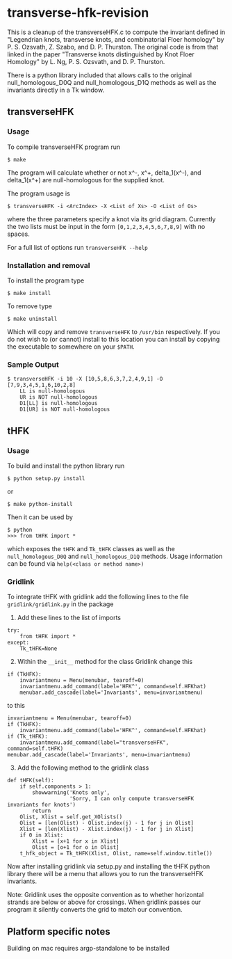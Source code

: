# transverse-hfk-revision
This is a cleanup of the transverseHFK.c to compute the invariant defined in 
"Legendrian knots, transverse knots, and combinatorial Floer homology" by 
P. S. Ozsvath, Z. Szabo, and D. P. Thurston. The original code is from that 
linked in the paper "Transverse knots distinguished by Knot Floer Homology" 
by L. Ng, P. S. Ozsvath, and D. P. Thurston.

There is a python library included that allows calls to the original
null_homologous_D0Q and null_homologous_D1Q methods as well as the 
invariants directly in a Tk window.

## transverseHFK
### Usage
To compile transverseHFK program run
```
$ make
```
The program will calculate whether or not x^-, x^+, delta_1(x^-), and delta_1(x^+) 
are null-homologous for the supplied knot. 

The program usage is
```
$ transverseHFK -i <ArcIndex> -X <List of Xs> -O <List of Os>
```
where the three parameters specify a knot via its grid diagram. Currently the
two lists must be input in the form `[0,1,2,3,4,5,6,7,8,9]` with no spaces.

For a full list of options run `transverseHFK --help`

### Installation and removal
To install the program type 
```
$ make install
```
To remove type 
```
$ make uninstall
```
Which will copy and remove `transverseHFK` to `/usr/bin` respectively.
If you do not wish to (or cannot) install to this location you can 
install by copying the executable to somewhere on your `$PATH`.

### Sample Output
```
$ transverseHFK -i 10 -X [10,5,8,6,3,7,2,4,9,1] -O [7,9,3,4,5,1,6,10,2,8]
    LL is null-homologous
    UR is NOT null-homologous
    D1[LL] is null-homologous
    D1[UR] is NOT null-homologous
```

## tHFK
### Usage
To build and install the python library run
```
$ python setup.py install
```
or
```
$ make python-install
```

Then it can be used by
```
$ python
>>> from tHFK import *
```
which exposes the `tHFK` and `Tk_tHFK` classes as well as
the `null_homologous_D0Q` and `null_homologous_D1Q` methods.
Usage information can be found via `help(<class or method name>)`

### Gridlink
To integrate tHFK with gridlink add the following lines to
the file `gridlink/gridlink.py` in the package

1. Add these lines to the list of imports

```
try:
    from tHFK import *
except:
    Tk_tHFK=None
```

2. Within the `__init__` method for the class Gridlink change this
```
if (TkHFK):
    invariantmenu = Menu(menubar, tearoff=0)
    invariantmenu.add_command(label='HFK^', command=self.HFKhat)
    menubar.add_cascade(label='Invariants', menu=invariantmenu)
```
to this
```
invariantmenu = Menu(menubar, tearoff=0)
if (TkHFK):
    invariantmenu.add_command(label='HFK^', command=self.HFKhat)
if (Tk_tHFK):
    invariantmenu.add_command(label="transverseHFK", command=self.tHFK)
menubar.add_cascade(label='Invariants', menu=invariantmenu)
```

3. Add the following method to the gridlink class
```
def tHFK(self):
    if self.components > 1:
        showwarning('Knots only',
                    'Sorry, I can only compute transverseHFK invariants for knots')
        return
    Olist, Xlist = self.get_XOlists()
    Olist = [len(Olist) - Olist.index(j) - 1 for j in Olist]
    Xlist = [len(Xlist) - Xlist.index(j) - 1 for j in Xlist]
    if 0 in Xlist:
        Xlist = [x+1 for x in Xlist]
        Olist = [o+1 for o in Olist]
    t_hfk_object = Tk_tHFK(Xlist, Olist, name=self.window.title())
```

Now after installing gridlink via setup.py and installing the tHFK python
library there will be a menu that allows you to run the transverseHFK 
invariants.

Note: Gridlink uses the opposite convention as to whether horizontal strands are
below or above for crossings. When gridlink passes our program it silently converts
the grid to match our convention.

## Platform specific notes
Building on mac requires argp-standalone to be installed
